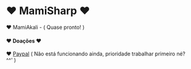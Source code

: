 # ♥ MamiSharp ♥

 ♥ MamiAkali - ( Quase pronto! )
 
#### ♥ Doações ♥

♥ [Paypal](https://www.joduska.me/forum/user/1631-mamisharp/) ( Não está funcionando ainda, prioridade trabalhar primeiro né? ^^' )
